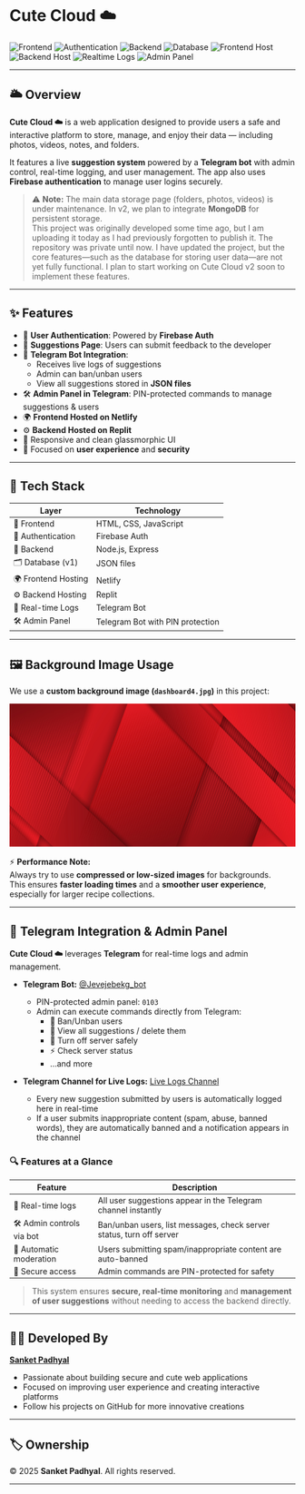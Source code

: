 # Cute Cloud ☁️

![Frontend](https://img.shields.io/badge/Frontend-HTML%2FCSS%2FJS-blue?style=flat&logo=html5)
![Authentication](https://img.shields.io/badge/Auth-Firebase-orange?style=flat&logo=firebase)
![Backend](https://img.shields.io/badge/Backend-Node.js-green?style=flat&logo=node.js)
![Database](https://img.shields.io/badge/Database-JSON-lightgrey?style=flat&logo=database)
![Frontend Host](https://img.shields.io/badge/Frontend%20Host-Netlify-blue?style=flat&logo=netlify)
![Backend Host](https://img.shields.io/badge/Backend%20Host-Replit-red?style=flat&logo=replit)
![Realtime Logs](https://img.shields.io/badge/Logs-Telegram%20Channel-blue?style=flat&logo=telegram)
![Admin Panel](https://img.shields.io/badge/Admin%20Panel-Telegram%20Bot-lightblue?style=flat&logo=telegram)

---

## 🌥️ Overview

**Cute Cloud ☁️** is a web application designed to provide users a safe and interactive platform to store, manage, and enjoy their data — including photos, videos, notes, and folders.

It features a live **suggestion system** powered by a **Telegram bot** with admin control, real-time logging, and user management. The app also uses **Firebase authentication** to manage user logins securely.

> ⚠️ **Note:** The main data storage page (folders, photos, videos) is under maintenance. In v2, we plan to integrate **MongoDB** for persistent storage.  
> This project was originally developed some time ago, but I am uploading it today as I had previously forgotten to publish it. The repository was private until now. I have updated the project, but the core features—such as the database for storing user data—are not yet fully functional. I plan to start working on Cute Cloud v2 soon to implement these features.

---

## ✨ Features

- 🔐 **User Authentication**: Powered by **Firebase Auth**
- 💬 **Suggestions Page**: Users can submit feedback to the developer
- 🤖 **Telegram Bot Integration**:
  - Receives live logs of suggestions
  - Admin can ban/unban users
  - View all suggestions stored in **JSON files**
- 🛠️ **Admin Panel in Telegram**: PIN-protected commands to manage suggestions & users
- 🌍 **Frontend Hosted on Netlify**
- ⚙️ **Backend Hosted on Replit**
- 🧊 Responsive and clean glassmorphic UI
- 🚀 Focused on **user experience** and **security**

---

## 🧰 Tech Stack

| Layer                | Technology                                      |
|---------------------|-------------------------------------------------|
| 🎨 Frontend          | HTML, CSS, JavaScript                           |
| 🔐 Authentication    | Firebase Auth                                   |
| 🧠 Backend           | Node.js, Express                                |
| 🗂️ Database (v1)     | JSON files                                      |
| 🌍 Frontend Hosting  | Netlify                                         |
| ⚙️ Backend Hosting   | Replit                                          |
| 📡 Real-time Logs    | Telegram Bot                                    |
| 🛠️ Admin Panel       | Telegram Bot with PIN protection                |

---

## 🖼️ Background Image Usage

We use a **custom background image (`dashboard4.jpg`)** in this project:

![Background Preview](assets/dashboard4.jpg)

⚡ **Performance Note:**  
Always try to use **compressed or low-sized images** for backgrounds.  
This ensures **faster loading times** and a **smoother user experience**, especially for larger recipe collections.

---

## 📲 Telegram Integration & Admin Panel

**Cute Cloud ☁️** leverages **Telegram** for real-time logs and admin management.

- **Telegram Bot:** [@Jevejebekg_bot](https://t.me/Jevejebekg_bot)  
  - PIN-protected admin panel: `0103`  
  - Admin can execute commands directly from Telegram:
    - 🚫 Ban/Unban users
    - 📝 View all suggestions / delete them
    - 🔌 Turn off server safely
    - ⚡ Check server status
    - …and more

- **Telegram Channel for Live Logs:** [Live Logs Channel](https://t.me/+2F0M5MXAVxNkOWM1)  
  - Every new suggestion submitted by users is automatically logged here in real-time  
  - If a user submits inappropriate content (spam, abuse, banned words), they are automatically banned and a notification appears in the channel

### 🔍 Features at a Glance

| Feature                      | Description                                                                 |
|-----------------------------|-----------------------------------------------------------------------------|
| 📡 Real-time logs            | All user suggestions appear in the Telegram channel instantly              |
| 🛠️ Admin controls via bot    | Ban/unban users, list messages, check server status, turn off server       |
| 🚫 Automatic moderation      | Users submitting spam/inappropriate content are auto-banned                |
| 🔐 Secure access             | Admin commands are PIN-protected for safety                                |

> This system ensures **secure, real-time monitoring** and **management of user suggestions** without needing to access the backend directly.

---

## 👨‍💻 Developed By

**[Sanket Padhyal](https://github.com/sanketpadhyal)**  
- Passionate about building secure and cute web applications  
- Focused on improving user experience and creating interactive platforms  
- Follow his projects on GitHub for more innovative creations

---

## 🏷️ Ownership  

© 2025 **Sanket Padhyal**. All rights reserved.  

---
